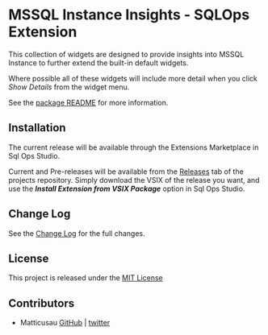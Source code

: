 # MSSQL Instance Insights - SQLOps Extension

This collection of widgets are designed to provide insights into MSSQL Instance to further extend the built-in default widgets.

Where possible all of these widgets will include more detail when you click *_Show Details_* from the widget menu.

See the [package README](./src/README.md) for more information.

## Installation

The current release will be available through the Extensions Marketplace in Sql Ops Studio.

Current and Pre-releases will be available from the [Releases](https://github.com/Matticusau/sqlops-mssql-instance-insights/releases) tab of the projects repository. Simply download the VSIX of the release you want, and use the ***Install Extension from VSIX Package*** option in Sql Ops Studio.

## Change Log

See the [Change Log](./CHANGELOG.md) for the full changes.

## License

This project is released under the [MIT License](./LICENSE)

## Contributors

* Matticusau [GitHub](https://github.com/Matticusau) | [twitter](https://twitter.com/matticusau)
